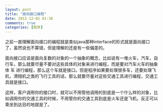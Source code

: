 ```yaml
---
layout: post
title: "面向接口编程"
date: 2012-12-02 01:38
comments: true
categories: [程序]
---
```

之前一直理解面向接口的编程就是类似java那种interface的形式就是面向接口了，虽然说也不算错，但是理解的还是有一些偏差的。

面向接口应该是面向复数的对象的一个抽象的概念，比如说有一堆火车，汽车，自行车，那么就要尽量不要对这些具体的对象来进行编程，而是要对汽车火车的抽象体 车 进行编程，那么这个车就是接口。但是程序如果要处理很多车，还要处理飞机，滑翔机之类的飞行工具的话，那么就要尽量对这些交通工具进行编程，交通工具就是接口。

这样，客户调用你的接口时，就可以不用管他调用的到底是一个什么样的对象，比如调用你的交通工具的时候，不用管你的交通工具到底是火车还是飞机，反正可以乘坐到达目的地就是了。
